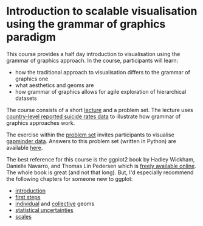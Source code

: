 # Introduction to scalable visualisation using the grammar of graphics paradigm
This course provides a half day introduction to visualisation using the grammar of graphics approach. In the course, participants will learn:

- how the traditional approach to visualisation differs to the grammar of graphics one
- what aesthetics and geoms are
- how grammar of graphics allows for agile exploration of hierarchical datasets

The course consists of a short [lecture](https://htmlpreview.github.io/?https://github.com/ben18785/introduction_to_grammar_of_graphics/blob/main/presentations/grammar_of_graphics_visualisation.html) and a problem set. The lecture uses [country-level reported suicide rates data](https://www.kaggle.com/russellyates88/suicide-rates-overview-1985-to-2016) to illustrate how grammar of graphics approaches work.

The exercise within the [problem set](./problem_sets/gapminder.ipynb) invites participants to visualise [gapminder data](./problem_sets/data/gapminder.csv). Answers to this problem set (written in Python) are available [here](./problem_sets/answers/gapminder.ipynb).

The best reference for this course is the ggplot2 book by Hadley Wickham, Danielle Navarro, and Thomas Lin Pedersen which is [freely available online](https://ggplot2-book.org/). The whole book is great (and not that long). But, I'd especially recommend the following chapters for someone new to ggplot:

- [introduction](https://ggplot2-book.org/introduction.html)
- [first steps](https://ggplot2-book.org/getting-started.html)
- [individual](https://ggplot2-book.org/individual-geoms.html) and [collective](https://ggplot2-book.org/collective-geoms.html) geoms
- [statistical uncertainties](https://ggplot2-book.org/statistical-summaries.html)
- [scales](https://ggplot2-book.org/scale-position.html)
